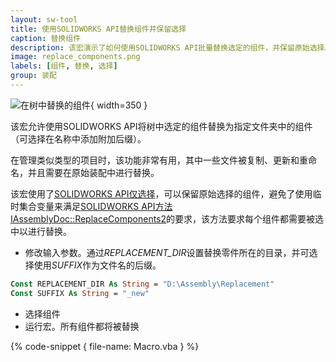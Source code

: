 ```yaml
---
layout: sw-tool
title: 使用SOLIDWORKS API替换组件并保留选择
caption: 替换组件
description: 该宏演示了如何使用SOLIDWORKS API批量替换选定的组件，并保留原始选择。
image: replace_components.png
labels: [组件, 替换, 选择]
group: 装配
---
```

![在树中替换的组件](replace_components.png){ width=350 }

该宏允许使用SOLIDWORKS API将树中选定的组件替换为指定文件夹中的组件（可选择在名称中添加附加后缀）。

在管理类似类型的项目时，该功能非常有用，其中一些文件被复制、更新和重命名，并且需要在原始装配中进行替换。

该宏使用了[SOLIDWORKS API仅选择](solidworks-api/document/selection/api-only-selection/)，可以保留原始选择的组件，避免了使用临时集合变量来满足[SOLIDWORKS API方法IAssemblyDoc::ReplaceComponents2](https://help.solidworks.com/2017/english/api/sldworksapi/solidworks.interop.sldworks~solidworks.interop.sldworks.iassemblydoc~replacecomponents2.html)的要求，该方法要求每个组件都需要被选中以进行替换。

* 修改输入参数。通过*REPLACEMENT_DIR*设置替换零件所在的目录，并可选择使用*SUFFIX*作为文件名的后缀。

~~~ vb
Const REPLACEMENT_DIR As String = "D:\Assembly\Replacement"
Const SUFFIX As String = "_new"
~~~

* 选择组件
* 运行宏。所有组件都将被替换

{% code-snippet { file-name: Macro.vba } %}
